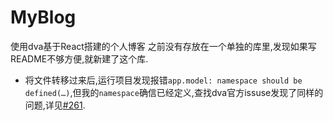 # MyBlog
使用dva基于React搭建的个人博客
之前没有存放在一个单独的库里,发现如果写README不够方便,就新建了这个库.
* 将文件转移过来后,运行项目发现报错`app.model: namespace should be defined(…)`,但我的`namespace`确信已经定义,查找dva官方issuse发现了同样的问题,详见[#261](https://github.com/dvajs/dva/issues/261).
